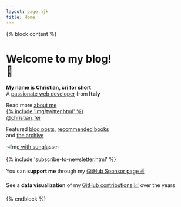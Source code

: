 ```yaml
---
layout: page.njk
title: Home
---
```


{% block content %}
<div class="flex flex-wrap">
<div class="flex-item" style="max-width: 21em;">
  <div class="no-mobile" style="margin-top: 3em; width: 25em"></div>
  <h1><b>Welcome to my blog!</b> 👋</h1>

  <b>My name is Christian, cri for short</b>
  <br/>
  A <a href="https://www.linkedin.com/in/christian-fei-6b72b5123/" target="_blank">passionate web developer</a> from <b>Italy</b>

  Read more <a href="/about">about me</a>
  <br/>
  <a href="https://twitter.com/christian_fei" target="_blank">{% include 'img/twitter.html' %} @christian_fei</a>

  Featured <a href="/posts">blog posts</a>, <a href="/books">recommended books</a> and <a href="/archive">the archive</a>

</div>

<div class="flex-item">
  <div class="cf">
    <a href="/about">
      <img class="avatar-image" alt="me with sunglasses" style="border-radius: 50%;" lazy="/assets/images/cf4.png"/>
    </a>
  </div>
</div>
</div>

</br>

<div>
{% include 'subscribe-to-newsletter.html' %}

<p>
You can <b>support me</b> through my <a href="https://github.com/sponsors/christian-fei">GitHub Sponsor page ✌️</a>

See a <b>data visualization</b> of my <a href="/contributions">GitHub contributions 📈</a> over the years
</p>
</div>
{% endblock %}
